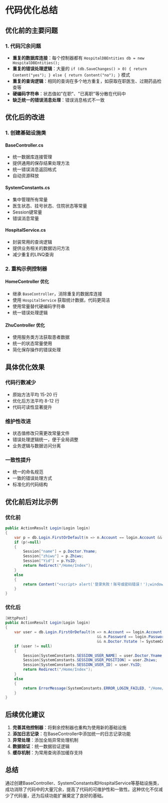# 代码优化总结

## 优化前的主要问题

### 1. 代码冗余问题
- **重复的数据库连接**：每个控制器都有 `HospitalDBEntities db = new HospitalDBEntities();`
- **重复的错误处理逻辑**：大量的 `if (db.SaveChanges() > 0) { return Content("yes"); } else { return Content("no"); }` 模式
- **重复的查询逻辑**：相同的查询在多个地方重复，如获取在职医生、过期药品检查等
- **硬编码字符串**：状态值如"在职"、"已离职"等分散在代码中
- **缺乏统一的错误消息处理**：错误消息格式不一致

## 优化后的改进

### 1. 创建基础设施类

#### BaseController.cs
- 统一数据库连接管理
- 提供通用的保存结果处理方法
- 统一错误消息返回格式
- 自动资源释放

#### SystemConstants.cs  
- 集中管理所有常量
- 医生状态、挂号状态、住院状态等常量
- Session键常量
- 错误消息常量

#### HospitalService.cs
- 封装常用的查询逻辑
- 提供业务相关的数据访问方法
- 减少重复的LINQ查询

### 2. 重构示例控制器

#### HomeController 优化
- 继承 `BaseController`，消除重复的数据库连接
- 使用 `HospitalService` 获取统计数据，代码更简洁
- 使用常量替代硬编码字符串
- 统一错误处理逻辑

#### ZhuController 优化  
- 使用服务类方法获取患者数据
- 统一的状态常量使用
- 简化保存操作的错误处理

## 具体优化效果

### 代码行数减少
- 原始方法平均 15-20 行
- 优化后方法平均 8-12 行
- 代码可读性显著提升

### 维护性改进
- 状态值修改只需更改常量文件
- 错误处理逻辑统一，便于全局调整
- 业务逻辑与数据访问分离

### 一致性提升
- 统一的命名规范
- 一致的错误处理方式
- 标准化的代码结构

## 优化前后对比示例

### 优化前
```csharp
public ActionResult Login(Login login)
{
    var p = db.Login.FirstOrDefault(n => n.Account == login.Account && n.Password == login.Password && n.Doctor.Ystate!= "已离职");
    if (p!=null)
    {
        Session["name"] = p.Doctor.Yname;
        Session["zhiwu"] = p.Zhiwu;
        Session["Yid"] = p.YsID;
        return Redirect("/Home/Index");
    }
    else
    {
        return Content("<script> alert('登录失败！账号或密码错误！');window.location.href='/Home/Login';</script > ");
    }
}
```

### 优化后
```csharp
[HttpPost]
public ActionResult Login(Login login)
{
    var user = db.Login.FirstOrDefault(n => n.Account == login.Account 
                                         && n.Password == login.Password 
                                         && n.Doctor.Ystate != SystemConstants.DOCTOR_STATUS_RESIGNED);
    if (user != null)
    {
        Session[SystemConstants.SESSION_USER_NAME] = user.Doctor.Yname;
        Session[SystemConstants.SESSION_USER_POSITION] = user.Zhiwu;
        Session[SystemConstants.SESSION_USER_ID] = user.YsID;
        return Redirect("/Home/Index");
    }
    else
    {
        return ErrorMessage(SystemConstants.ERROR_LOGIN_FAILED, "/Home/Login");
    }
}
```

## 后续优化建议

1. **完善其他控制器**：将剩余控制器也重构为使用新的基础设施
2. **添加日志记录**：在BaseController中添加统一的日志记录功能
3. **异常处理**：添加全局异常处理机制
4. **数据验证**：统一数据验证逻辑
5. **缓存机制**：为常用查询添加缓存支持

## 总结

通过创建BaseController、SystemConstants和HospitalService等基础设施类，成功消除了代码中的大量冗余，提高了代码的可维护性和一致性。这种优化不仅减少了代码量，还为后续功能扩展奠定了良好的基础。
